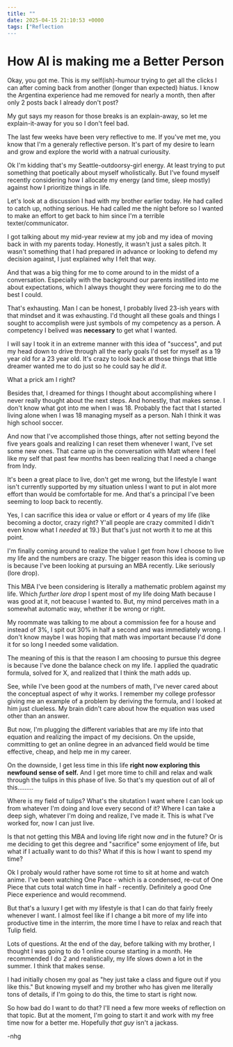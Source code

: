 ```yaml
---
title: ""
date: 2025-04-15 21:10:53 +0000
tags: ["Reflection
---
```


# How AI is making me a Better Person

Okay, you got me. This is my self(ish)-humour trying to get all the clicks I can after coming back from another (longer than expected) hiatus. I know the Argentina experience had me removed for nearly a month, then after only 2 posts back I already don't post?

My gut says my reason for those breaks is an explain-away, so let me explain-it-away for you so I don't feel bad.

The last few weeks have been very reflective to me. If you've met me, you know that I'm a generaly reflective person. It's part of my desire to learn and grow and explore the world with a natrual curiousity.

Ok I'm kidding that's my Seattle-outdoorsy-girl energy. At least trying to put something that poetically about myself wholistically. But I've found myself recently considering how I allocate my energy (and time, sleep mostly) against how I prioritize things in life.

Let's look at a discussion I had with my brother earlier today. He had called to catch up, nothing serious. He had called me the night before so I wanted to make an effort to get back to him since I'm a terrible texter/communicator. 

I got talking about my mid-year review at my job and my idea of moving back in with my parents today. Honestly, it wasn't just a sales pitch. It wasn't something that I had prepared in advance or looking to defend my decision against, I just explained why I felt that way.

And that was a big thing for me to come around to in the midst of a conversation. Especially with the background our parents instilled into me about expectations, which I always thought they were forcing me to do the best I could.

That's exhausting. Man I can be honest, I probably lived 23-ish years with that mindset and it was exhausting. I'd thought all these goals and things I sought to accomplish were just symbols of my competency as a person. A competency I belived was **necessary** to get what I wanted.

I will say I took it in an extreme manner with this idea of "success", and put my head down to drive through all the early goals I'd set for myself as a 19 year old for a 23 year old. It's crazy to look back at those things that little dreamer wanted me to do just so he could say he _did it_.

What a prick am I right? 

Besides that, I dreamed for things I thought about accomplishing where I never really thought about the next steps. And honestly, that makes sense. I don't know what got into me when I was 18. Probably the fact that I started living alone when I was 18 managing myself as a person. Nah I think it was high school soccer.

And now that I've accomplished those things, after not setting beyond the five years goals and realizing I can reset them whenever I want, I've set some new ones. That came up in the conversation with Matt where I feel like my self that past few months has been realizing that I need a change from Indy.

It's been a great place to live, don't get me wrong, but the lifestyle I want isn't currently supported by my situation unless I want to put in alot more effort than would be comfortable for me. And that's a principal I've been seeming to loop back to recently.

Yes, I can sacrifice this idea or value or effort or 4 years of my life (like becoming a doctor, crazy right? Y'all people are crazy commited I didn't even know what I _needed_ at 19.) But that's just not worth it to me at this point.

I'm finally coming around to realize the value I get from how I choose to live my life and the numbers are crazy. The bigger reason this idea is coming up is because I've been looking at pursuing an MBA recently. Like seriously (lore drop).

This MBA I've been considering is literally a mathematic problem against my life. Which _further lore drop_ I spent most of my life doing Math because I was good at it, not beacuse I wanted to. But, my mind perceives math in a somewhat automatic way, whether it be wrong or right.

My roommate was talking to me about a commission fee for a house and instead of 3%, I spit out 30% in half a second and was immediately wrong. I don't know maybe I was hoping that math was important because I'd done it for so long I needed some validation.

The meaning of this is that the reason I am choosing to pursue this degree is because I've done the balance check on my life. I applied the quadratic formula, solved for X, and realized that I think the math adds up.

See, while I've been good at the numbers of math, I've never cared about the conceptual aspect of why it works. I remember my college professor giving me an example of a problem by deriving the formula, and I looked at him just clueless. My brain didn't care about how the equation was used other than an answer.

But now, I'm plugging the different variables that are my life into that equation and realizing the impact of my decisions. On the upside, committing to get an online degree in an advanced field would be time effective, cheap, and help me in my career.

On the downside, I get less time in this life **right now exploring this newfound sense of self.** And I get more time to chill and relax and walk through the tulips in this phase of live. So that's my question out of all of this.........

Where is my field of tulips? What's the situtation I want where I can look up from whatever I'm doing and love every second of it? Where I can take a deep sigh, whatever I'm doing and realize, I've made it. This is what I've worked for, now I can just live.

Is that not getting this MBA and loving life right now _and_ in the future? Or is me deciding to get this degree and "sacrifice" some enjoyment of life, but what if I actually want to do this? What if this is how I want to spend my time?

Ok I probaly would rather have some rot time to sit at home and watch anime. I've been watching One Pace - which is a condensed, re-cut of One Piece that cuts total watch time in half - recently. Definitely a good One Piece experience and would recommend.

But that's a luxury I get with my lifestyle is that I can do that fairly freely whenever I want. I almost feel like if I change a bit more of my life into productive time in the interrim, the more time I have to relax and reach that Tulip field. 

Lots of questions. At the end of the day, before talking with my brother, I thought I was going to do 1 online course starting in a month. He recommended I do 2 and realistically, my life slows down a lot in the summer. I think that makes sense.

I had initially chosen my goal as "hey just take a class and figure out if you like this." But knowing myself and my brother who has given me literally tons of details, if I'm going to do this, the time to start is right now.

So how bad do I want to do that? I'll need a few more weeks of reflection on that topic. But at the moment, I'm going to start it and work with my free time now for a better me. Hopefully _that guy_ isn't a jackass.

-nhg
